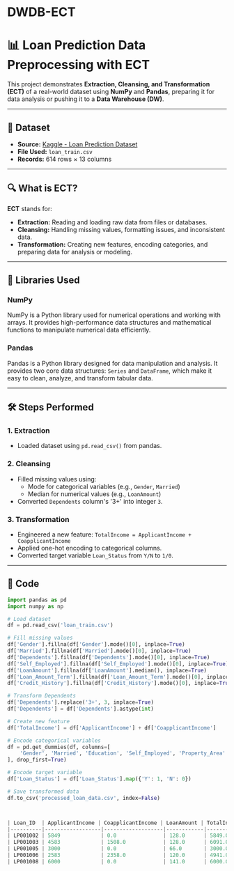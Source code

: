 # DWDB-ECT
 
# 📊 Loan Prediction Data Preprocessing with ECT

This project demonstrates **Extraction, Cleansing, and Transformation (ECT)** of a real-world dataset using **NumPy** and **Pandas**, preparing it for data analysis or pushing it to a **Data Warehouse (DW)**.

---

## 📁 Dataset

- **Source:** [Kaggle - Loan Prediction Dataset](https://www.kaggle.com/datasets/altruistdelhite04/loan-prediction-problem-dataset)
- **File Used:** `loan_train.csv`
- **Records:** 614 rows × 13 columns

---

## 🔍 What is ECT?

**ECT** stands for:

- **Extraction:** Reading and loading raw data from files or databases.
- **Cleansing:** Handling missing values, formatting issues, and inconsistent data.
- **Transformation:** Creating new features, encoding categories, and preparing data for analysis or modeling.

---

## 🧠 Libraries Used

### NumPy
NumPy is a Python library used for numerical operations and working with arrays. It provides high-performance data structures and mathematical functions to manipulate numerical data efficiently.

### Pandas
Pandas is a Python library designed for data manipulation and analysis. It provides two core data structures: `Series` and `DataFrame`, which make it easy to clean, analyze, and transform tabular data.

---

## 🛠️ Steps Performed

### 1. **Extraction**
- Loaded dataset using `pd.read_csv()` from pandas.

### 2. **Cleansing**
- Filled missing values using:
  - Mode for categorical variables (e.g., `Gender`, `Married`)
  - Median for numerical values (e.g., `LoanAmount`)
- Converted `Dependents` column's '3+' into integer `3`.

### 3. **Transformation**
- Engineered a new feature: `TotalIncome = ApplicantIncome + CoapplicantIncome`
- Applied one-hot encoding to categorical columns.
- Converted target variable `Loan_Status` from `Y/N` to `1/0`.

---

## 📜 Code

```python
import pandas as pd
import numpy as np

# Load dataset
df = pd.read_csv('loan_train.csv')

# Fill missing values
df['Gender'].fillna(df['Gender'].mode()[0], inplace=True)
df['Married'].fillna(df['Married'].mode()[0], inplace=True)
df['Dependents'].fillna(df['Dependents'].mode()[0], inplace=True)
df['Self_Employed'].fillna(df['Self_Employed'].mode()[0], inplace=True)
df['LoanAmount'].fillna(df['LoanAmount'].median(), inplace=True)
df['Loan_Amount_Term'].fillna(df['Loan_Amount_Term'].mode()[0], inplace=True)
df['Credit_History'].fillna(df['Credit_History'].mode()[0], inplace=True)

# Transform Dependents
df['Dependents'].replace('3+', 3, inplace=True)
df['Dependents'] = df['Dependents'].astype(int)

# Create new feature
df['TotalIncome'] = df['ApplicantIncome'] + df['CoapplicantIncome']

# Encode categorical variables
df = pd.get_dummies(df, columns=[
    'Gender', 'Married', 'Education', 'Self_Employed', 'Property_Area'
], drop_first=True)

# Encode target variable
df['Loan_Status'] = df['Loan_Status'].map({'Y': 1, 'N': 0})

# Save transformed data
df.to_csv('processed_loan_data.csv', index=False)



| Loan_ID  | ApplicantIncome | CoapplicantIncome | LoanAmount | TotalIncome | Loan_Status | Gender_Male | Married_Yes | Education_Not Graduate | Self_Employed_Yes | Property_Area_Semiurban | Property_Area_Urban |
|----------|------------------|-------------------|------------|-------------|-------------|-------------|-------------|-------------------------|--------------------|---------------------------|----------------------|
| LP001002 | 5849             | 0.0               | 128.0      | 5849.0      | 1           | 1           | 0           | 0                       | 0                  | 0                         | 1                    |
| LP001003 | 4583             | 1508.0            | 128.0      | 6091.0      | 0           | 1           | 1           | 0                       | 0                  | 0                         | 1                    |
| LP001005 | 3000             | 0.0               | 66.0       | 3000.0      | 1           | 1           | 1           | 1                       | 0                  | 0                         | 1                    |
| LP001006 | 2583             | 2358.0            | 120.0      | 4941.0      | 1           | 1           | 1           | 0                       | 1                  | 1                         | 0                    |
| LP001008 | 6000             | 0.0               | 141.0      | 6000.0      | 1           | 1           | 1           | 0                       | 0                  | 0                         | 1                    |
